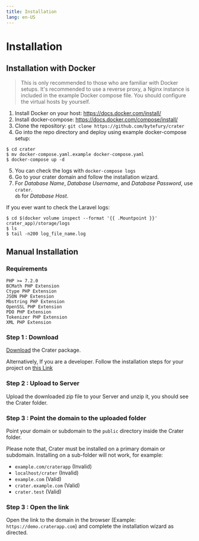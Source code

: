 ```yaml
---
title: Installation
lang: en-US
---
```


# Installation

## Installation with Docker

> This is only recommended to those who are familiar with Docker setups.
  It's recommended to use a reverse proxy, a Nginx instance is included in
  the example Docker compose file. You should configure the virtual hosts
  by yourself.

1. Install Docker on your host: https://docs.docker.com/install/
2. Install docker-compose: https://docs.docker.com/compose/install/
3. Clone the repository: `git clone https://github.com/bytefury/crater`
4. Go into the repo directory and deploy using example docker-compose setup:
```
$ cd crater
$ mv docker-compose.yaml.example docker-compose.yaml
$ docker-compose up -d
```
5. You can check the logs with `docker-compose logs`
6. Go to your crater domain and follow the installation wizard.
7. For *Database Name*, *Database Username*, and *Database Password*, use `crater`.  
  `db` for *Database Host*.

If you ever want to check the Laravel logs:
```
$ cd $(docker volume inspect --format '{{ .Mountpoint }}' crater_app)/storage/logs
$ ls
$ tail -n200 log_file_name.log
```

## Manual Installation

### Requirements

```
PHP >= 7.2.0
BCMath PHP Extension
Ctype PHP Extension
JSON PHP Extension
Mbstring PHP Extension
OpenSSL PHP Extension
PDO PHP Extension
Tokenizer PHP Extension
XML PHP Extension
```

### Step 1 : Download

[Download](http://craterapp.com/downloads) the Crater package.

Alternatively, If you are a developer. Follow the installation steps for your project on [this Link](./developer-guide.md)

### Step 2 : Upload to Server

Upload the downloaded zip file to your Server and unzip it, you should see the Crater folder.

### Step 3 : Point the domain to the uploaded folder

Point your domain or subdomain to the `public` directory inside the Crater folder. 

Please note that, Crater must be installed on a primary domain or subdomain. Installing on a sub-folder will not work, for example:
- `example.com/craterapp` (Invalid)
- `localhost/crater` (Invalid)
- `example.com` (Valid)
- `crater.example.com` (Valid)
- `crater.test` (Valid)

### Step 3 : Open the link

Open the link to the domain in the browser (Example: `https://demo.craterapp.com`) and complete the installation wizard as directed.
